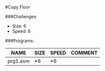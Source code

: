 #Copy Floor


###Challenges:
- Size:  6
- Speed: 6

###Programs:

|NAME|SIZE|SPEED|COMMENT|
| --- | --- | --- | --- |
|prg1.asm| *6|*6|
